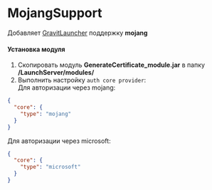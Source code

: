 # MojangSupport

Добавляет [GravitLauncher] поддержку **mojang**

#### Установка модуля

1. Скопировать модуль **GenerateCertificate_module.jar** в папку **/LaunchServer/modules/**
2. Выполнить настройку `auth core provider`:  
Для авторизации через mojang:  
```json
{
  "core": {
    "type": "mojang"
  }
}
```
Для авторизации через microsoft:
```json
{
  "core": {
    "type": "microsoft"
  }
}
```

[GravitLauncher]: https://github.com/GravitLauncher/Launcher
